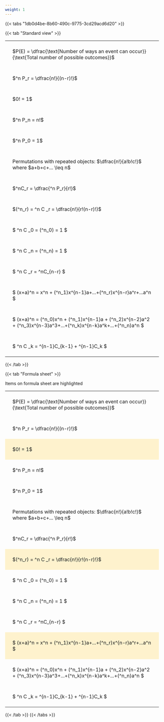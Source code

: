```yaml
---
weight: 1
---
```


{{< tabs "1db0d4be-8b60-490c-9775-3cd29acd6d20" >}}

{{< tab "Standard view" >}}

<style type="text/css">
#T_40b96 th.col_heading {
  text-align: left;
  font-size: 1em;
}
#T_40b96 td {
  text-align: left;
  font-size: 1em;
  padding: 1.5em;
}
</style>
<table id="T_40b96">
  <thead>
  </thead>
  <tbody>
    <tr>
      <td id="T_40b96_row0_col0" class="data row0 col0" >$P(E) = \dfrac{\text{Number of ways an event can occur}}{\text{Total number of possible outcomes}}$</td>
    </tr>
    <tr>
      <td id="T_40b96_row1_col0" class="data row1 col0" >$^n P_r = \dfrac{n!}{(n-r)!}$</td>
    </tr>
    <tr>
      <td id="T_40b96_row2_col0" class="data row2 col0" >$0! = 1$</td>
    </tr>
    <tr>
      <td id="T_40b96_row3_col0" class="data row3 col0" >$^n P_n = n!$</td>
    </tr>
    <tr>
      <td id="T_40b96_row4_col0" class="data row4 col0" >$^n P_0 = 1$</td>
    </tr>
    <tr>
      <td id="T_40b96_row5_col0" class="data row5 col0" >Permutations with repeated objects: $\dfrac{n!}{a!b!c!}$ where $a+b+c+... \leq n$</td>
    </tr>
    <tr>
      <td id="T_40b96_row6_col0" class="data row6 col0" >$^nC_r = \dfrac{^n P_r}{r!}$</td>
    </tr>
    <tr>
      <td id="T_40b96_row7_col0" class="data row7 col0" >$(^n_r) = ^n C _r = \dfrac{n!}{r!(n-r)!}$</td>
    </tr>
    <tr>
      <td id="T_40b96_row8_col0" class="data row8 col0" >$ ^n C _0 = (^n_0) = 1 $</td>
    </tr>
    <tr>
      <td id="T_40b96_row9_col0" class="data row9 col0" >$ ^n C _n = (^n_n) = 1 $</td>
    </tr>
    <tr>
      <td id="T_40b96_row10_col0" class="data row10 col0" >$ ^n C _r = ^nC_{n-r} $</td>
    </tr>
    <tr>
      <td id="T_40b96_row11_col0" class="data row11 col0" >$ (x+a)^n = x^n + (^n_1)x^{n-1}a+...+(^n_r)x^{n-r}a^r+...a^n    $</td>
    </tr>
    <tr>
      <td id="T_40b96_row12_col0" class="data row12 col0" >$ (x+a)^n = (^n_0)x^n + (^n_1)x^{n-1}a + (^n_2)x^{n-2}a^2 + (^n_3)x^{n-3}a^3+...+(^n_k)x^{n-k}a^k+...+(^n_n)a^n $</td>
    </tr>
    <tr>
      <td id="T_40b96_row13_col0" class="data row13 col0" >$ ^n C _k = ^{n-1}C_{k-1} + ^{n-1}C_k $</td>
    </tr>
  </tbody>
</table>
{{< /tab >}}

{{< tab "Formula sheet" >}}

Items on formula sheet are highlighted 
<br>
<style type="text/css">
#T_839f5 th.col_heading {
  text-align: left;
  font-size: 1em;
}
#T_839f5 td {
  text-align: left;
  font-size: 1em;
  padding: 1.5em;
}
#T_839f5_row0_col0, #T_839f5_row1_col0, #T_839f5_row3_col0, #T_839f5_row4_col0, #T_839f5_row5_col0, #T_839f5_row6_col0, #T_839f5_row8_col0, #T_839f5_row9_col0, #T_839f5_row10_col0, #T_839f5_row12_col0, #T_839f5_row13_col0 {
  background-color: rgba(0,0,0,0);
}
#T_839f5_row2_col0, #T_839f5_row7_col0, #T_839f5_row11_col0 {
  background-color: rgba(255,194,10, 0.2);
}
</style>
<table id="T_839f5">
  <thead>
  </thead>
  <tbody>
    <tr>
      <td id="T_839f5_row0_col0" class="data row0 col0" >$P(E) = \dfrac{\text{Number of ways an event can occur}}{\text{Total number of possible outcomes}}$</td>
    </tr>
    <tr>
      <td id="T_839f5_row1_col0" class="data row1 col0" >$^n P_r = \dfrac{n!}{(n-r)!}$</td>
    </tr>
    <tr>
      <td id="T_839f5_row2_col0" class="data row2 col0" >$0! = 1$</td>
    </tr>
    <tr>
      <td id="T_839f5_row3_col0" class="data row3 col0" >$^n P_n = n!$</td>
    </tr>
    <tr>
      <td id="T_839f5_row4_col0" class="data row4 col0" >$^n P_0 = 1$</td>
    </tr>
    <tr>
      <td id="T_839f5_row5_col0" class="data row5 col0" >Permutations with repeated objects: $\dfrac{n!}{a!b!c!}$ where $a+b+c+... \leq n$</td>
    </tr>
    <tr>
      <td id="T_839f5_row6_col0" class="data row6 col0" >$^nC_r = \dfrac{^n P_r}{r!}$</td>
    </tr>
    <tr>
      <td id="T_839f5_row7_col0" class="data row7 col0" >$(^n_r) = ^n C _r = \dfrac{n!}{r!(n-r)!}$</td>
    </tr>
    <tr>
      <td id="T_839f5_row8_col0" class="data row8 col0" >$ ^n C _0 = (^n_0) = 1 $</td>
    </tr>
    <tr>
      <td id="T_839f5_row9_col0" class="data row9 col0" >$ ^n C _n = (^n_n) = 1 $</td>
    </tr>
    <tr>
      <td id="T_839f5_row10_col0" class="data row10 col0" >$ ^n C _r = ^nC_{n-r} $</td>
    </tr>
    <tr>
      <td id="T_839f5_row11_col0" class="data row11 col0" >$ (x+a)^n = x^n + (^n_1)x^{n-1}a+...+(^n_r)x^{n-r}a^r+...a^n    $</td>
    </tr>
    <tr>
      <td id="T_839f5_row12_col0" class="data row12 col0" >$ (x+a)^n = (^n_0)x^n + (^n_1)x^{n-1}a + (^n_2)x^{n-2}a^2 + (^n_3)x^{n-3}a^3+...+(^n_k)x^{n-k}a^k+...+(^n_n)a^n $</td>
    </tr>
    <tr>
      <td id="T_839f5_row13_col0" class="data row13 col0" >$ ^n C _k = ^{n-1}C_{k-1} + ^{n-1}C_k $</td>
    </tr>
  </tbody>
</table>
{{< /tab >}}
{{< /tabs >}}